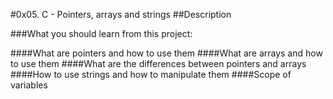 #0x05. C - Pointers, arrays and strings
##Description

###What you should learn from this project:

####What are pointers and how to use them
####What are arrays and how to use them
####What are the differences between pointers and arrays
####How to use strings and how to manipulate them
####Scope of variables
